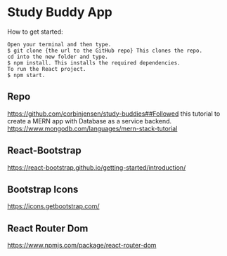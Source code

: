 # Study Buddy App 

How to get started:

```
Open your terminal and then type. 
$ git clone {the url to the GitHub repo} This clones the repo.
cd into the new folder and type. 
$ npm install. This installs the required dependencies.
To run the React project. 
$ npm start.
```

## Repo
https://github.com/corbinjensen/study-buddies##Followed this tutorial to create a MERN app with Database as a service backend.
https://www.mongodb.com/languages/mern-stack-tutorial

## React-Bootstrap
https://react-bootstrap.github.io/getting-started/introduction/

## Bootstrap Icons
https://icons.getbootstrap.com/ 

## React Router Dom
https://www.npmjs.com/package/react-router-dom



